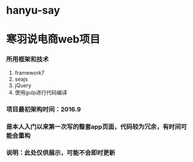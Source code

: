 # hanyu-say
# 寒羽说电商web项目  
### 所用框架和技术

1. framework7
2. seajs
3. jQuery
4. 使用gulp进行代码编译  

### 项目最初架构时间：2016.9  
### 是本人入门以来第一次写的整套app页面，代码较为冗余，有时间可能会重构
### 说明：此处仅供展示，可能不会即时更新
